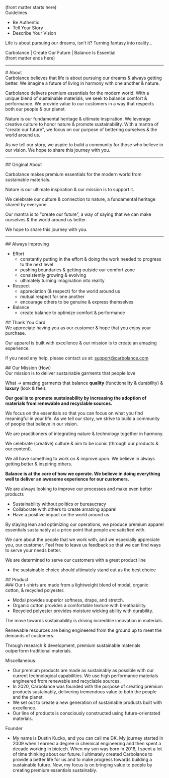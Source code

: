 (front matter starts here)  
Guidelines

* Be Authentic  
* Tell Your Story  
* Describe Your Vision

Life is about pursuing our dreams, isn't it? Turning fantasy into reality…

Carbolance | Create Our Future | Balance Is Essential  
(front matter ends here)

---

\# About  
Carbolance believes that life is about pursuing our dreams & always getting better. We imagine a future of living in harmony with one another & nature.

Carbolance delivers premium essentials for the modern world. With a unique blend of sustainable materials, we seek to balance comfort & performance. We provide value to our customers in a way that respects both our people & our planet.

Nature is our fundamental heritage & ultimate inspiration. We leverage creative culture to honor nature & promote sustainability. With a mantra of "create our future", we focus on our purpose of bettering ourselves & the world around us.

As we tell our story, we aspire to build a community for those who believe in our vision. We hope to share this journey with you.

---

\#\# Original About

Carbolance makes premium essentials for the modern world from sustainable materials.

Nature is our ultimate inspiration & our mission is to support it.

We celebrate our culture & connection to nature, a fundamental heritage shared by everyone.

Our mantra is to "create our future", a way of saying that we can make ourselves & the world around us better.

We hope to share this journey with you.

---

\#\# Always Improving

* Effort  
  * constantly putting in the effort & doing the work needed to progress to the next level  
  * pushing boundaries & getting outside our comfort zone  
  * consistently growing & evolving  
  * ultimately turning imagination into reality  
* Respect  
  * appreciation (& respect) for the world around us  
  * mutual respect for one another  
  * encourage others to be genuine & express themselves  
* Balance  
  * create balance to optimize comfort & performance

\#\# Thank You Card  
We appreciate having you as our customer & hope that you enjoy your purchase.

Our apparel is built with excellence & our mission is to create an amazing experience.

If you need any help, please contact us at: [support@carbolance.com](mailto:support@carbolance.com)

\#\# Our Mission (How)  
Our mission is to deliver sustainable garments that people love

What → amazing garments that balance **quality** (functionality & durability) & **luxury** (look & feel).

**Our goal is to promote sustainability by increasing the adoption of materials from renewable and recyclable sources.**

We focus on the essentials so that you can focus on what you find meaningful in your life. As we tell our story, we strive to build a community of people that believe in our vision.

We are practitioners of integrating nature & technology together in harmony.

We celebrate (creative) culture & aim to be iconic (through our products & our content).

We all have something to work on & improve upon. We believe in always getting better & inspiring others.

**Balance is at the core of how we operate. We believe in doing everything well to deliver an awesome experience for our customers.**

We are always looking to improve our processes and make even better products

* Sustainability without politics or bureaucracy  
* Collaborate with others to create amazing apparel  
* Have a positive impact on the world around us

By staying lean and optimizing our operations, we produce premium apparel essentials sustainably at a price point that people are satisfied with.

We care about the people that we work with, and we especially appreciate you, our customer. Feel free to leave us feedback so that we can find ways to serve your needs better.

We are determined to serve our customers with a great product line

* the sustainable choice should ultimately stand out as the best choice

\#\# Product  
\#\#\# Our t-shirts are made from a lightweight blend of modal, organic cotton, & recycled polyester.

* Modal provides superior softness, drape, and stretch.  
* Organic cotton provides a comfortable texture with breathability.  
* Recycled polyester provides moisture wicking ability with durability.

The move towards sustainability is driving incredible innovation in materials.

Renewable resources are being engineered from the ground up to meet the demands of customers.

Through research & development, premium sustainable materials outperform traditional materials.

Miscellaneous

* Our premium products are made as sustainably as possible with our current technological capabilities. We use high performance materials engineered from renewable and recyclable sources.   
* In 2020, Carbolance was founded with the purpose of creating premium products sustainably, delivering tremendous value to both the people and the planet.  
* We set out to create a new generation of sustainable products built with excellence.  
* Our line of products is consciously constructed using future-orientated materials.

Founder

* My name is Dustin Kucko, and you can call me DK. My journey started in 2009 when I earned a degree in chemical engineering and then spent a decade working in biotech. When my son was born in 2016, I spent a lot of time thinking about our future. I ultimately created Carbolance to provide a better life for us and to make progress towards building a sustainable future. Now, my focus is on bringing value to people by creating premium essentials sustainably.

